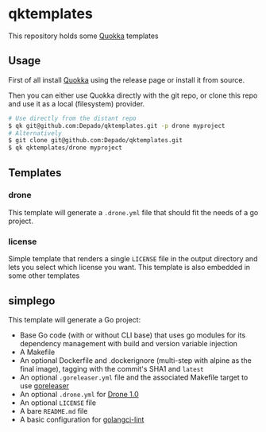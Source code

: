 # qktemplates

This repository holds some [Quokka](https://github.com/Depado/quokka) templates

## Usage

First of all install [Quokka](https://github.com/Depado/quokka) using the
release page or install it from source. 

Then you can either use Quokka directly with the git repo, or clone this repo
and use it as a local (filesystem) provider.

```sh
# Use directly from the distant repo
$ qk git@github.com:Depado/qktemplates.git -p drone myproject
# Alternatively
$ git clone git@github.com:Depado/qktemplates.git
$ qk qktemplates/drone myproject
```

## Templates

### drone

This template will generate a `.drone.yml` file that should fit the needs of a
go project.

### license

Simple template that renders a single `LICENSE` file in the output directory and
lets you select which license you want. This template is also embedded in some
other templates

## simplego

This template will generate a Go project:
- Base Go code (with or without CLI base) that uses go modules for its 
  dependency management with build and version variable injection
- A Makefile
- An optional Dockerfile and .dockerignore (multi-step with alpine as the final 
  image), tagging with the commit's SHA1 and `latest`
- An optional `.goreleaser.yml` file and the associated Makefile target to use
  [goreleaser](https://goreleaser.com/) 
- An optional `.drone.yml` for [Drone 1.0](https://docs.drone.io/)
- An optional `LICENSE` file
- A bare `README.md` file
- A basic configuration for [golangci-lint](https://github.com/golangci/golangci-lint)